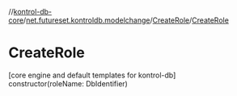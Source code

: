 //[kontrol-db-core](../../../index.md)/[net.futureset.kontroldb.modelchange](../index.md)/[CreateRole](index.md)/[CreateRole](-create-role.md)

# CreateRole

[core engine and default templates for kontrol-db]\
constructor(roleName: DbIdentifier)
